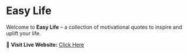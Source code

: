 # Easy Life  
Welcome to **Easy Life** – a collection of motivational quotes to inspire and uplift your life.  

🌟 **Visit Live Website:** [Click Here](https://janab180.github.io/easy-life.github.io/)
